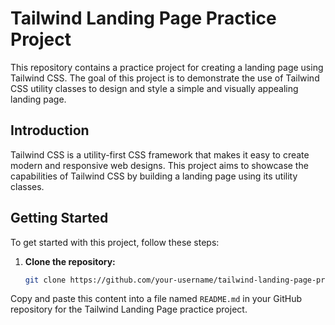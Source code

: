 # Tailwind Landing Page Practice Project

This repository contains a practice project for creating a landing page using Tailwind CSS. The goal of this project is to demonstrate the use of Tailwind CSS utility classes to design and style a simple and visually appealing landing page.

## Introduction

Tailwind CSS is a utility-first CSS framework that makes it easy to create modern and responsive web designs. This project aims to showcase the capabilities of Tailwind CSS by building a landing page using its utility classes.

## Getting Started

To get started with this project, follow these steps:

1. **Clone the repository:**
   ```sh
   git clone https://github.com/your-username/tailwind-landing-page-practice.git

Copy and paste this content into a file named `README.md` in your GitHub repository for the Tailwind Landing Page practice project.
